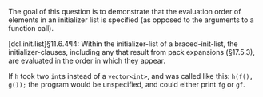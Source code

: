 The goal of this question is to demonstrate that the evaluation order of elements in an initializer list is specified (as opposed to the arguments to a function call).

[dcl.init.list]§11.6.4¶4: Within the initializer-list of a braced-init-list, the initializer-clauses, including any that result from pack expansions (§17.5.3), are evaluated in the order in which they appear.

If `h` took two `int`s instead of a `vector<int>`, and was called like this:
`h(f(), g());`
the program would be unspecified, and could either print `fg` or `gf`.
